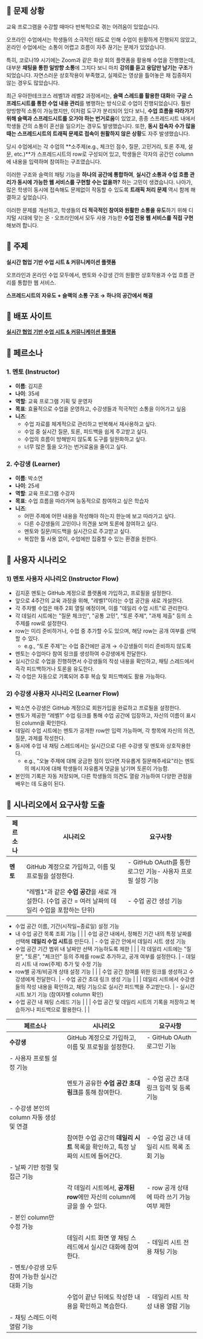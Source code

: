 ## 📌 문제 상황

교육 프로그램을 수강할 때마다 반복적으로 겪는 어려움이 있었습니다.

오프라인 수업에서는 학생들의 소극적인 태도로 인해 수업이 원활하게 진행되지 않았고, 온라인 수업에서는 소통이 어렵고 흐름이 자주 끊기는 문제가 있었습니다.

특히, 코로나19 시기에는 Zoom과 같은 화상 회의 플랫폼을 활용해 수업을 진행했는데, 대부분 **채팅을 통한 일방향 소통**에 그치다 보니 마치 **강의를 듣고 응답만 남기는 구조**가 되었습니다. 자연스러운 상호작용이 부족했고, 실제로는 영상을 틀어놓은 채 집중하지 않는 경우도 많았습니다.

최근 우아한테크코스 레벨1과 레벨2 과정에서는, **슬랙 스레드를 활용한 대화**와 **구글 스프레드시트를 통한 수업 내용 관리**를 병행하는 방식으로 수업이 진행되었습니다. 훨씬 양방향적 소통이 가능했지만, 이처럼 도구가 분리되어 있다 보니, **수업 흐름을 따라가기 위해 슬랙과 스프레드시트를 오가야 하는 번거로움**이 있었고, 종종 스프레드시트 내에서 학생들 간의 소통이 혼선을 일으키는 경우도 발생했습니다. 또한, **동시 접속자 수가 많을 때는 스프레드시트의 트래픽 문제로 접속이 원활하지 않은 상황**도 자주 발생했습니다.

당시 수업에서는 각 수업의 **소주제(e.g., 체크인 점수, 질문, 고민거리, 토론 주제, 설문, etc.)**가 스프레드시트의 row로 구성되어 있고, 학생들은 각자의 공간인 column에 내용을 입력하며 참여하는 구조였습니다.

이러한 구조와 슬랙의 채팅 기능을 **하나의 공간에 통합하여**, **실시간 소통과 수업 흐름 관리가 동시에 가능한 웹 서비스를 구현할 수는 없을까?** 하는 고민이 생겼습니다. 나아가, 많은 학생이 동시에 접속해도 문제없이 작동할 수 있도록 **트래픽 처리 문제** 역시 함께 해결하고 싶었습니다.

이러한 문제를 개선하고, 학생들의 **더 적극적인 참여와 원활한 소통을 유도**하기 위해 디지털 시대에 맞는 온**ㆍ**오프라인에서 모두 사용 가능한 **수업 전용 웹 서비스를 직접 구현**해보려 합니다.

## **📌 주제**

**실시간 협업 기반 수업 시트 & 커뮤니케이션 플랫폼**

오프라인과 온라인 수업 모두에서, 멘토와 수강생 간의 원활한 상호작용과 수업 흐름 관리를 통합한 웹 서비스.

**스프레드시트의 자유도 + 슬랙의 소통 구조 → 하나의 공간에서 해결**

## 📌 배포 사이트

[**실시간 협업 기반 수업 시트 & 커뮤니케이션 플랫폼**](https://sooyeoniya.github.io/sheet-chat-session)

## 📌 페르소나

### 1. 멘토 (Instructor)

- **이름**: 김지훈
- **나이**: 35세
- **역할**: 교육 프로그램 기획 및 운영자
- **목표**: 효율적으로 수업을 운영하고, 수강생들과 적극적인 소통을 이어가고 싶음
- **니즈**:
  - 수업 자료를 체계적으로 관리하고 반복해서 재사용하고 싶다.
  - 수업 중 실시간 질문, 토론, 피드백을 쉽게 주고받고 싶다.
  - 수업의 흐름이 방해받지 않도록 도구를 일원화하고 싶다.
  - 너무 많은 툴을 오가는 번거로움을 줄이고 싶다.

### 2. 수강생 (Learner)

- **이름**: 박소연
- **나이**: 25세
- **역할**: 교육 프로그램 수강자
- **목표**: 수업 흐름을 따라가며 능동적으로 참여하고 싶은 학습자
- **니즈**:
  - 어떤 주제에 어떤 내용을 작성해야 하는지 한눈에 보고 따라가고 싶다.
  - 다른 수강생들의 고민이나 의견을 보며 토론에 참여하고 싶다.
  - 멘토와 질문/피드백을 실시간으로 주고받고 싶다.
  - 복잡한 툴 사용 없이, 수업에만 집중할 수 있는 환경을 원한다.

## 📌 사용자 시나리오

### 1) 멘토 사용자 시나리오 (Instructor Flow)

- 김지훈 멘토는 GitHub 계정으로 플랫폼에 가입하고, 프로필을 설정한다.
- 앞으로 4주간의 교육 과정을 위해, "레벨1"이라는 수업 공간을 새로 개설한다.
- 각 주차별 수업은 매주 2회 열릴 예정이며, 이를 "데일리 수업 시트"로 관리한다.
- 각 데일리 시트에는 "질문 체크인", "공통 고민", "토론 주제", "과제 제출" 등의 소주제를 row로 설정한다.
- row는 미리 준비하거나, 수업 중 추가할 수도 있으며, 해당 row는 공개 여부를 선택할 수 있다.
  - e.g., “토론 주제”는 수업 중간에만 공개 → 수강생들이 미리 준비하지 않도록
- 멘토는 수업마다 참여 링크를 생성하여 수강생에게 전달한다.
- 실시간으로 수업을 진행하면서 수강생들의 작성 내용을 확인하고, 채팅 스레드에서 즉각 피드백하거나 토론을 유도한다.
- 각 수업은 자동으로 기록되어 추후 복습 및 피드백에도 활용 가능하다.

### 2) 수강생 사용자 시나리오 (Learner Flow)

- 박소연 수강생은 GitHub 계정으로 회원가입을 완료하고 프로필을 설정한다.
- 멘토가 제공한 “레벨1” 수업 링크를 통해 수업 공간에 입장하고, 자신의 이름이 표시된 column을 확인한다.
- 데일리 수업 시트에는 멘토가 공개한 row만 입력 가능하며, 각 항목에 자신의 의견, 질문, 과제를 작성한다.
- 동시에 수업 내 채팅 스레드에서는 실시간으로 다른 수강생 및 멘토와 상호작용한다.
  - e.g., "오늘 주제에 대해 궁금한 점이 있다면 자유롭게 질문해주세요"라는 멘토의 메시지에 대해 학생들이 자유롭게 댓글을 남기며 토론이 가능함.
- 본인의 기록은 자동 저장되며, 다른 학생들의 의견도 열람 가능하여 다양한 관점을 배우는 데 도움이 된다.

## 📌 시나리오에서 요구사항 도출

| **페르소나** | **시나리오**                                                                                        | **요구사항**                                               |
| ------------ | --------------------------------------------------------------------------------------------------- | ---------------------------------------------------------- |
| **멘토**     | GitHub 계정으로 가입하고, 이름 및 프로필을 설정한다.                                                | - GitHub OAuth를 통한 로그인 기능- 사용자 프로필 설정 기능 |
|              | "레벨1"과 같은 **수업 공간**을 새로 개설한다. (수업 공간 = 여러 날짜의 데일리 수업을 포함하는 단위) | - 수업 공간 생성 기능                                      |

- 수업 공간 이름, 기간(시작일~종료일) 설정 기능
- 내 수업 공간 목록 조회 기능 |
  | | 수업 공간 내에서, 정해진 기간 내의 특정 날짜를 선택해 **데일리 수업 시트**를 만든다. | - 수업 공간 안에서 데일리 시트 생성 기능
- 수업 공간 기간 범위 내 날짜만 선택 가능하도록 제한 |
  | | 각 데일리 시트에는 "질문", "토론", "체크인" 등의 주제를 row로 추가하고, 공개 여부를 설정한다. | - 데일리 시트 내 row(주제) 추가 및 수정 기능
- row별 공개/비공개 상태 설정 기능 |
  | | 수업 공간 참여를 위한 링크를 생성하고 수강생에게 전달한다. | - 수업 공간 초대 링크 생성 기능 |
  | | 데일리 시트에서 수강생들의 작성 내용을 확인하고, 채팅 기능으로 실시간 피드백을 주고받는다. | - 실시간 시트 보기 기능 (참여자별 column 확인)
- 수업 공간 내 채팅 스레드 기능 |
  | | 수업 공간 및 데일리 시트의 기록을 저장하고 복습하거나 피드백으로 활용한다. | |

| **페르소나**                                    | **시나리오**                                                                     | **요구사항**                               |
| ----------------------------------------------- | -------------------------------------------------------------------------------- | ------------------------------------------ |
| **수강생**                                      | GitHub 계정으로 가입하고, 이름 및 프로필을 설정한다.                             | - GitHub OAuth 로그인 기능                 |
| - 사용자 프로필 설정 기능                       |
|                                                 | 멘토가 공유한 **수업 공간 초대 링크**를 통해 참여한다.                           | - 수업 공간 초대 링크 입력 및 등록 기능    |
| - 수강생 본인의 column 자동 생성 및 연결        |
|                                                 | 참여한 수업 공간의 **데일리 시트** 목록을 확인하고, 특정 날짜의 시트에 들어간다. | - 수업 공간 내 데일리 시트 목록 조회 기능  |
| - 날짜 기반 정렬 및 접근 기능                   |
|                                                 | 각 데일리 시트에서, **공개된 row**에만 자신의 column에 글을 쓸 수 있다.          | - row 공개 상태에 따라 쓰기 가능 여부 제한 |
| - 본인 column만 수정 가능                       |
|                                                 | 데일리 시트 화면 옆 채팅 스레드에서 실시간 대화에 참여한다.                      | - 데일리 시트 전용 채팅 기능               |
| - 멘토/수강생 모두 참여 가능한 실시간 대화 기능 |
|                                                 | 수업이 끝난 뒤에도 작성한 내용을 확인하고 복습한다.                              | - 데일리 시트 작성 내용 열람 기능          |
| - 채팅 스레드 이력 열람 기능                    |

